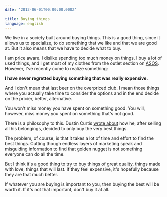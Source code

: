```yaml
---
date: '2013-06-01T00:00:00.000Z'
 
title: Buying things
language: english
---
```


We live in a society built around buying things. This is a good thing, since it allows us to specialize, to do something that we like and that we are good at. But it also means that we have to decide what to buy.

I am price aware. I dislike spending too much money on things. I buy a lot of used things, and I get most of my clothes from the outlet section on [ASOS](http://asos.com). However, I've recently come to realize something:

**I have never regretted buying something that was really expensive.**

And I don't mean that last beer on the overpriced club. I mean those things where you actually take time to consider the options and in the end decide on the pricier, better, alternative.

You won't miss money you have spent on something good. You will, however, miss money you spent on something that's not good.

There is a philosophy to this. Dustin Curtis [wrote about](http://dcurt.is/the-best) how he, after selling all his belongings, decided to only buy the very best things.

The problem, of course, is that it takes a lot of time and effort to find the best things. Cutting though endless layers of marketing speak and misguiding information to find that golden nugget is not something everyone can do all the time.

But I think it's a good thing to try to buy things of great quality, things made with love, things that will last. If they feel expensive, it's hopefully because they are that much better.

If whatever you are buying is important to you, then buying the best will be worth it. If it's not that important, don't buy it at all.
